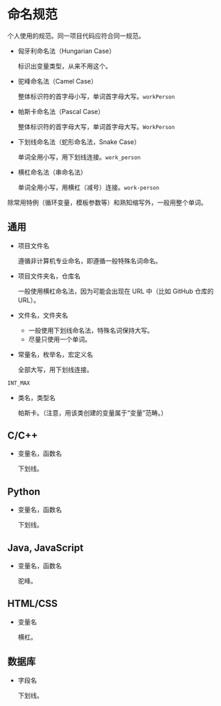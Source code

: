 # 命名规范

个人使用的规范。同一项目代码应符合同一规范。

- 匈牙利命名法（Hungarian Case）

	标识出变量类型，从来不用这个。

- 驼峰命名法（Camel Case）

	整体标识符的首字母小写，单词首字母大写。`workPerson`

- 帕斯卡命名法（Pascal Case）

	整体标识符的首字母大写，单词首字母大写。`WorkPerson`

- 下划线命名法（蛇形命名法，Snake Case）

	单词全用小写，用下划线连接。`work_person`

- 横杠命名法（串命名法）

	单词全用小写，用横杠（减号）连接。`work-person`

除常用特例（循环变量，模板参数等）和熟知缩写外，一般用整个单词。

## 通用

- 项目文件名

  遵循非计算机专业命名，即遵循一般特殊名词命名。

- 项目文件夹名，仓库名

  一般使用横杠命名法，因为可能会出现在 URL 中（比如 GitHub 仓库的 URL）。

- 文件名，文件夹名

  - 一般使用下划线命名法，特殊名词保持大写。
  - 尽量只使用一个单词。

- 常量名，枚举名，宏定义名

  全部大写，用下划线连接。

```c
INT_MAX
```

- 类名，类型名

	帕斯卡。（注意，用该类创建的变量属于“变量”范畴。）

## C/C++

- 变量名，函数名

	下划线。

## Python

- 变量名，函数名

	下划线。

## Java, JavaScript

- 变量名，函数名

	驼峰。

## HTML/CSS

- 变量名

	横杠。

## 数据库

- 字段名

	下划线。
